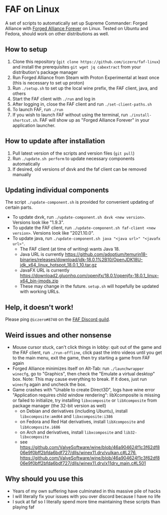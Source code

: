 # FAF on Linux

A set of scripts to automatically set up Supreme Commander: Forged Alliance with [Forged Alliance Forever](https://faforever.com/) on Linux. Tested on Ubuntu and Fedora, should work on other distributions as well.

## How to setup

1. Clone this repository (`git clone https://github.com/iczero/faf-linux`) and install the prerequisites `git wget jq cabextract` from your distribution's package manager
1. Run Forged Alliance from Steam with Proton Experimental at least once (this is necessary to set up proton)
1. Run `./setup.sh` to set up the local wine prefix, the FAF client, java, and others
1. Start the FAF client with `./run` and log in
1. After logging in, close the FAF client and run `./set-client-paths.sh`
1. To launch FAF, run `./run`
1. If you wish to launch FAF without using the terminal, run `./install-shortcut.sh`. FAF will show up as "Forged Alliance Forever" in your application launcher.

## How to update after installation

1. Pull latest version of the scripts and version files (`git pull`)
1. Run `./update.sh perform` to update necessary components automatically
1. If desired, old versions of dxvk and the faf client can be removed manually

## Updating individual components

The script `./update-component.sh` is provided for convenient updating of certain parts.

- To update dxvk, run `./update-component.sh dxvk <new version>`. Versions look like "1.9.3".
- To update the FAF client, run `./update-component.sh faf-client <new version>`. Versions look like "2021.10.0".
- To update java, run `./update-component.sh java "<java url>" "<javafx url>"`.
  - The FAF client (at time of writing) wants Java 18.
  - Java URL is currently <https://github.com/adoptium/temurin18-binaries/releases/download/jdk-18.0.1%2B10/OpenJDK18U-jdk_x64_linux_hotspot_18.0.1_10.tar.gz>
  - JavaFX URL is currently <https://download2.gluonhq.com/openjfx/18.0.1/openjfx-18.0.1_linux-x64_bin-jmods.zip>
  - These may change in the future. `setup.sh` will hopefully be updated with working URLs.

## Help, it doesn't work!

Please ping `@iczero#8740` on the [FAF Discord guild](https://discord.com/invite/hgvj6Af).

## Weird issues and other nonsense

- Mouse cursor stuck, can't click things in lobby: quit out of the game and the FAF client, run `./run-offline`, click past the intro videos until you get to the main menu, exit the game, then try starting a game from FAF again
- Forged Alliance minimizes itself on Alt-Tab: run `./launchwrapper winecfg`, go to "Graphics", then check the "Emulate a virtual desktop" box. Note: This may cause everything to break. If it does, just run `winecfg` again and uncheck the box.
- Game crashes with "Unable to create Direct3D", logs have wine error "Application requires child window rendering": libXcomposite is missing or failed to initialize, try installing `libxcomposite` or `libXcomposite` from package manager (the 32-bit version as well)
  - on Debian and derivatives (including Ubuntu), install `libxcomposite:amd64` and `libxcomposite:i386`
  - on Fedora and Red Hat derivatives, install `libXcomposite` and `libXcomposite.i686`
  - on Arch and derivatives, install `libxcomposite` and `lib32-libxcomposite`
  - see <https://github.com/ValveSoftware/wine/blob/46a904624f1c3f62df806e9f0bff2bfda6bdf727/dlls/winex11.drv/vulkan.c#L276>, <https://github.com/ValveSoftware/wine/blob/46a904624f1c3f62df806e9f0bff2bfda6bdf727/dlls/winex11.drv/x11drv_main.c#L501>

## Why should you use this

- Years of my own suffering have culminated in this massive pile of hacks
- I will literally fix your issues with you over discord because I have no life
- I suck at faf so I literally spend more time maintaining these scripts than playing faf
